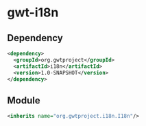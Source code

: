 # gwt-i18n

## Dependency
```xml
<dependency>
  <groupId>org.gwtproject</groupId>
  <artifactId>i18n</artifactId>
  <version>1.0-SNAPSHOT</version>
</dependency>
```

## Module
```xml
<inherits name="org.gwtproject.i18n.I18n"/>
```
